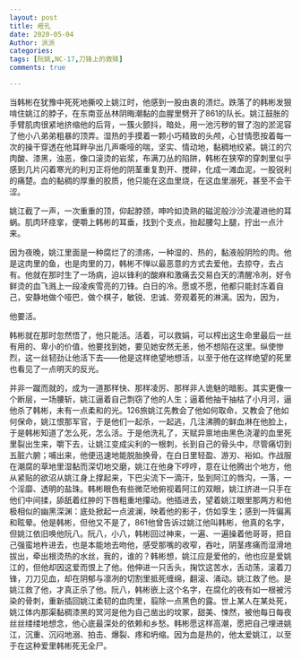 ```yaml
---
layout: post
title: 疮孔
date: 2020-05-04
Author: 派派
categories: 
tags: [阮姚,NC-17,刀锋上的救赎]
comments: true

---
```


当韩彬在犹豫中死死地撕咬上姚江时，他感到一股由衷的溃烂。跌落了的韩彬发狠啃住姚江的脖子，在东南亚丛林阴晦潮黏的血腥里劈开了861的队长。姚江鼓胀的手臂肌肉很紧地挤缩他的后背，一簇火颤抖，暗处，用一池污秽的冒了泡的淤泥容了他小八弟弟粗暴的顶弄。湿热的手摸着一颗小巧精致的头颅，心甘情愿按着每一次的操干穿透在他耳畔孕出几声嘶哑的喘，坚实、情动地，黏稠地绞紧。姚江的穴肉酸、漆黑，浊恶，像口滚烫的岩浆，布满刀丛的陷阱，韩彬在狭窄的穿刺里似乎感到几片闪着寒光的利刃正将他的阴茎重复割开、搅碎，化成一滩血泥，一股锐利的痛楚。血的黏稠的厚重的胶质，他只能在这血里烧，在这血里溺死，甚至不会干涩。

姚江截了一声，一次重重的顶，仰起脖颈，呻吟如烫熟的磁泥般沙沙流灌进他的耳蜗。肌肉环痉挛，便嚼上韩彬的耳垂，找到个支点，抬起腰勾上腿，拧出一点汁来。

因为夜晚，姚江里面是一种腐烂了的溃疡，一种湿的、热的，黏液般阴险的肉。他是这肉里的鱼，也是肉里的刀，韩彬不惮以最恶意的方式去爱他，去掠夺，去占有。他就在那时生了一场病，迫以锋利的酸麻和激痛去交易白天的清醒冷冽，好令鲜烫的血飞溅上一段凌疾雪亮的刀锋。白日的冷。愿或不愿，他都只能封冻着自己，安静地做个哑巴，做个棋子，敏锐、忠诚、旁观着死的淋漓。因为，因为，

他要活。

韩彬就在那时忽然悟了，他只能活。活着，可以救娟，可以榨出这生命里最后一丝有用的、卑小的价值，他要找到她，要见她安然无恙，他不想陷在这里。纵使惨烈，这一丝韧劲让他活下去——他是这样绝望地想活，以至于他在这样绝望的死里也看见了一点明灭的反光。

并非一蹴而就的，成为一道那样快、那样凌厉、那样非人诡魅的暗影。其实更像一个断层，一场腰斩，姚江逼着自己剽窃了他的人生；逼着他抽干抽枯了小月河，逼他杀了韩彬，未有一点柔和的光。126旅姚江先教会了他如何取命，又教会了他如何保命，姚江恨那军官，于是他们一起杀，一起逃，几注沸腾的鲜血淋在他脸上，于是韩彬知道了怎么死，怎么活。于是他洗礼了，天赋异禀地由黑色浇灌的血里死里裂出生来，嚼下去，让姚江变成尖利的一根刺，长到自己的骨头中，尽管痛切到五脏六腑；哺出来，他便迅速地能脱胎换骨，在白日里轻盈、游刃、裕如。作战服在潮腐的草地里湿黏而深切地交磨，姚江在他身下哼哼，意在让他腾出个地方，他从紧贴的欲沼从姚江身上撑起来，下巴尖流下一滴汗，坠到阿江的唇沟，一落，一个淫靡、透明的盐珠。韩彬眼色有些微茫地俯视着阿江的双眼，姚江挤进一只手在他们中间揉，舔舐着红肿的下唇粗重地攥动。他插进去，望着姚江眼里那两方和他极相似的幽黑深渊：底处掀起一点波澜，映着他的影子，仿如孪生；感到一阵偏离和眩晕。他是韩彬，但他又不是了，861他曾告诉过姚江他叫韩彬，他真的名字，但姚江依旧唤他阮八。阮八，小八，韩彬回过神来，一遍、一遍操着他哥哥，把自己强蛮地杵进去，也是本能地去吻他，感受那嘴的收窄，吞吐，阴茎疼痛而湿滑地拔出，牵出根烫热的水丝，我的，谁的？韩彬想，姚江应是爱他的，他也应是爱姚江的，但他却因这爱而恨上了他。他伸进一只舌头，掬饮这苦水，舌动荡，滚着刀锋，刀刀见血，却在阴郁与凛冽的切割里抵死缠绵，翻滚、涌动。姚江救了他。是姚江救了他，才真正杀了他。阮八，韩彬嵌上这个名字，在腐化的夜有如一根被污染的骨刺，重新插回姚江柔韧的血肉里，翦除一点黑色的露。世上某人在某处死，姚江体内那渠黏稠漆黑的冥河是他为自己凿出的坟冢，甜美、悚然，被他每日每夜丝丝缕缕地想念，他心底最深处的依赖和乡愁。韩彬愿这样高潮，愿把自己埋进姚江，沉重、沉闷地溺、拍击、爆裂、疼和坍缩。因为血是热的，他太爱姚江，以至于在这种爱里韩彬死无全尸。

